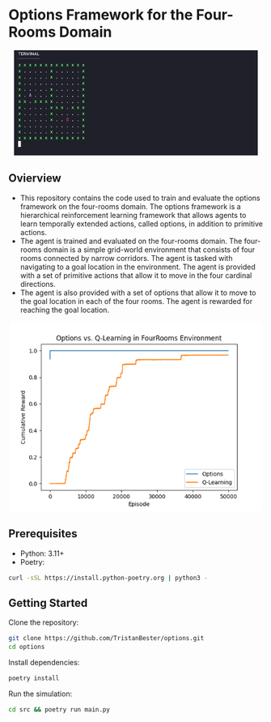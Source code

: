 
# Options Framework for the Four-Rooms Domain

<p align="center">
    <img src="https://github.com/TristanBester/options/blob/main/results/options_clip.gif" alt="Your GIF"/>
</p>

## Ovierview
- This repository contains the code used to train and evaluate the options framework on the four-rooms domain. The options framework is a hierarchical reinforcement learning framework that allows agents to learn temporally extended actions, called options, in addition to primitive actions. 
- The agent is trained and evaluated on the four-rooms domain. The four-rooms domain is a simple grid-world environment that consists of four rooms connected by narrow corridors. The agent is tasked with navigating to a goal location in the environment. The agent is provided with a set of primitive actions that allow it to move in the four cardinal directions.
- The agent is also provided with a set of options that allow it to move to the goal location in each of the four rooms. The agent is rewarded for reaching the goal location.

<p align="center">
    <img src="https://github.com/TristanBester/options/blob/main/results/results.png" alt="Your GIF" width="500" />
</p>

## Prerequisites
- Python: 3.11+
- Poetry: 
```bash
curl -sSL https://install.python-poetry.org | python3 -
```

## Getting Started
Clone the repository:

```bash
git clone https://github.com/TristanBester/options.git
cd options
``` 

Install dependencies:

```bash
poetry install
```

Run the simulation:

```bash
cd src && poetry run main.py
```




